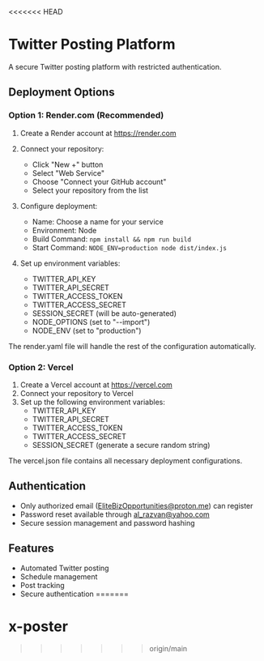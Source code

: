 <<<<<<< HEAD
# Twitter Posting Platform

A secure Twitter posting platform with restricted authentication.

## Deployment Options

### Option 1: Render.com (Recommended)
1. Create a Render account at https://render.com
2. Connect your repository:
   - Click "New +" button
   - Select "Web Service"
   - Choose "Connect your GitHub account"
   - Select your repository from the list

3. Configure deployment:
   - Name: Choose a name for your service
   - Environment: Node
   - Build Command: `npm install && npm run build`
   - Start Command: `NODE_ENV=production node dist/index.js`

4. Set up environment variables:
   - TWITTER_API_KEY
   - TWITTER_API_SECRET
   - TWITTER_ACCESS_TOKEN
   - TWITTER_ACCESS_SECRET
   - SESSION_SECRET (will be auto-generated)
   - NODE_OPTIONS (set to "--import")
   - NODE_ENV (set to "production")

The render.yaml file will handle the rest of the configuration automatically.

### Option 2: Vercel
1. Create a Vercel account at https://vercel.com
2. Connect your repository to Vercel
3. Set up the following environment variables:
   - TWITTER_API_KEY
   - TWITTER_API_SECRET
   - TWITTER_ACCESS_TOKEN
   - TWITTER_ACCESS_SECRET
   - SESSION_SECRET (generate a secure random string)

The vercel.json file contains all necessary deployment configurations.

## Authentication

- Only authorized email (EliteBizOpportunities@proton.me) can register
- Password reset available through al_razvan@yahoo.com
- Secure session management and password hashing

## Features

- Automated Twitter posting
- Schedule management
- Post tracking
- Secure authentication
=======
# x-poster
>>>>>>> origin/main
